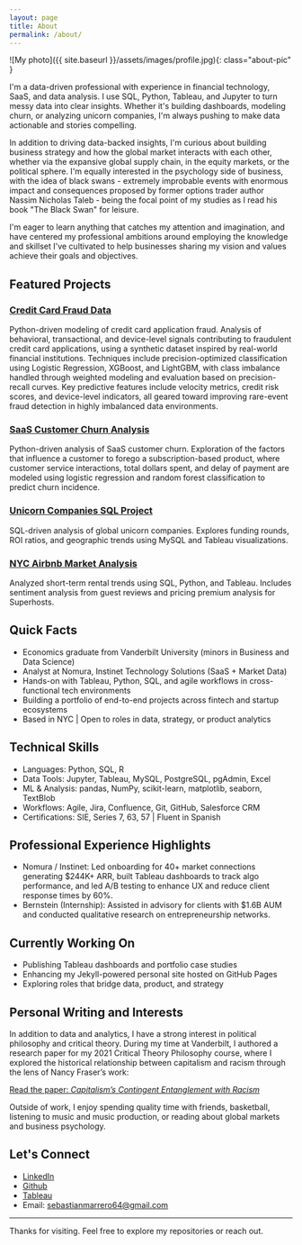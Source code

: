 ```yaml
---
layout: page
title: About
permalink: /about/
---
```

![My photo]({{ site.baseurl }}/assets/images/profile.jpg){: class="about-pic" }

I'm a data-driven professional with experience in financial technology, SaaS, and data analysis. I use SQL, Python, Tableau, and Jupyter to turn messy data into clear insights. Whether it's building dashboards, modeling churn, or analyzing unicorn companies, I'm always pushing to make data actionable and stories compelling.

In addition to driving data-backed insights, I'm curious about building business strategy and how the global market interacts with each other, whether via the expansive global supply chain, in the equity markets, or the political sphere. I'm equally interested in the psychology side of business, with the idea of black swans - extremely improbable events with enormous impact and consequences proposed by former options trader author Nassim Nicholas Taleb - being the focal point of my studies as I read his book "The Black Swan" for leisure. 

I'm eager to learn anything that catches my attention and imagination, and have centered my professional ambitions around employing the knowledge and skillset I've cultivated to help businesses sharing my vision and values achieve their goals and objectives.

## Featured Projects

### [Credit Card Fraud Data](https://github.com/SebastianMarrero/Credit-Card-Fraud-Analysis)
Python-driven modeling of credit card application fraud. Analysis of behavioral, transactional, and device-level signals contributing to fraudulent credit card applications, using a synthetic dataset inspired by real-world financial institutions. Techniques include precision-optimized classification using Logistic Regression, XGBoost, and LightGBM, with class imbalance handled through weighted modeling and evaluation based on precision-recall curves. Key predictive features include velocity metrics, credit risk scores, and device-level indicators, all geared toward improving rare-event fraud detection in highly imbalanced data environments.

### [SaaS Customer Churn Analysis](https://github.com/SebastianMarrero/SAAS-Churn-Analysis-Project)
Python-driven analysis of SaaS customer churn. Exploration of the factors that influence a customer to forego a subscription-based product, where customer service interactions, total dollars spent, and delay of payment are modeled using logistic regression and random forest classification to predict churn incidence.

### [Unicorn Companies SQL Project](https://github.com/SebastianMarrero/Unicorn_SQL_Project)
SQL-driven analysis of global unicorn companies. Explores funding rounds, ROI ratios, and geographic trends using MySQL and Tableau visualizations.

### [NYC Airbnb Market Analysis](https://github.com/SebastianMarrero/NYC_AirBNB_Analysis)
Analyzed short-term rental trends using SQL, Python, and Tableau. Includes sentiment analysis from guest reviews and pricing premium analysis for Superhosts.

## Quick Facts

- Economics graduate from Vanderbilt University (minors in Business and Data Science)
- Analyst at Nomura, Instinet Technology Solutions (SaaS + Market Data)
- Hands-on with Tableau, Python, SQL, and agile workflows in cross-functional tech environments
- Building a portfolio of end-to-end projects across fintech and startup ecosystems
- Based in NYC | Open to roles in data, strategy, or product analytics

## Technical Skills

- Languages: Python, SQL, R
- Data Tools: Jupyter, Tableau, MySQL, PostgreSQL, pgAdmin, Excel
- ML & Analysis: pandas, NumPy, scikit-learn, matplotlib, seaborn, TextBlob
- Workflows: Agile, Jira, Confluence, Git, GitHub, Salesforce CRM
- Certifications: SIE, Series 7, 63, 57 | Fluent in Spanish

## Professional Experience Highlights

- Nomura / Instinet: Led onboarding for 40+ market connections generating $244K+ ARR, built Tableau dashboards to track algo performance, and led A/B testing to enhance UX and reduce client response times by 60%.
- Bernstein (Internship): Assisted in advisory for clients with $1.6B AUM and conducted qualitative research on entrepreneurship networks.

## Currently Working On

- Publishing Tableau dashboards and portfolio case studies
- Enhancing my Jekyll-powered personal site hosted on GitHub Pages
- Exploring roles that bridge data, product, and strategy

## Personal Writing and Interests

In addition to data and analytics, I have a strong interest in political philosophy and critical theory. During my time at Vanderbilt, I authored a research paper for my 2021 Critical Theory Philosophy course, where I explored the historical relationship between capitalism and racism through the lens of Nancy Fraser’s work:

[Read the paper: *Capitalism’s Contingent Entanglement with Racism*](https://github.com/SebastianMarrero/SebastianMarrero/blob/main/Writing%20Sample.pdf)

Outside of work, I enjoy spending quality time with friends, basketball, listening to music and music production, or reading about global markets and business psychology.

## Let's Connect

- [LinkedIn](https://www.linkedin.com/in/sebastianmarrero)
- [Github](https://github.com/SebastianMarrero)
- [Tableau](https://public.tableau.com/app/profile/sebastian.marrero/vizzes)
- Email: sebastianmarrero64@gmail.com

---

Thanks for visiting. Feel free to explore my repositories or reach out.
